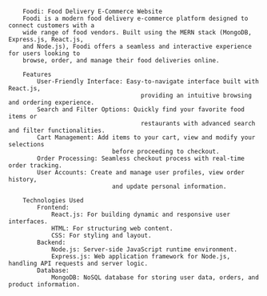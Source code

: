         Foodi: Food Delivery E-Commerce Website
        Foodi is a modern food delivery e-commerce platform designed to connect customers with a 
        wide range of food vendors. Built using the MERN stack (MongoDB, Express.js, React.js, 
        and Node.js), Foodi offers a seamless and interactive experience for users looking to 
        browse, order, and manage their food deliveries online.
        
        Features
        	User-Friendly Interface: Easy-to-navigate interface built with React.js, 
                                         providing an intuitive browsing and ordering experience.
        	Search and Filter Options: Quickly find your favorite food items or 
                                         restaurants with advanced search and filter functionalities.
        	Cart Management: Add items to your cart, view and modify your selections 
                                 before proceeding to checkout.
        	Order Processing: Seamless checkout process with real-time order tracking.
        	User Accounts: Create and manage user profiles, view order history, 
                                 and update personal information.
         
        Technologies Used
        	Frontend:
        		React.js: For building dynamic and responsive user interfaces.
        		HTML: For structuring web content.
        		CSS: For styling and layout.
        	Backend:
        		Node.js: Server-side JavaScript runtime environment.
        		Express.js: Web application framework for Node.js, handling API requests and server logic.
        	Database:
        		MongoDB: NoSQL database for storing user data, orders, and product information.
